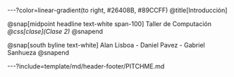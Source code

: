 ---?color=linear-gradient(to right, #26408B, #89CCFF)
@title[Introducción]

@snap[midpoint headline text-white span-100]
Taller de Computación<br>
*@css[clase](Clase 2)*
@snapend

@snap[south byline text-white]
Alan Lisboa - Daniel Pavez - Gabriel Sanhueza
@snapend

---?include=template/md/header-footer/PITCHME.md
